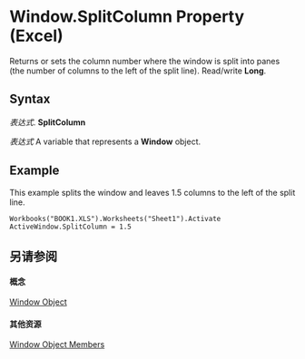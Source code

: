 
# Window.SplitColumn Property (Excel)

Returns or sets the column number where the window is split into panes (the number of columns to the left of the split line). Read/write  **Long**.


## Syntax

 _表达式_. **SplitColumn**

 _表达式_ A variable that represents a **Window** object.


## Example

This example splits the window and leaves 1.5 columns to the left of the split line.


```
Workbooks("BOOK1.XLS").Worksheets("Sheet1").Activate 
ActiveWindow.SplitColumn = 1.5
```


## 另请参阅


#### 概念


[Window Object](8591b1ad-76f8-14e2-9120-406b65093f5a.md)
#### 其他资源


[Window Object Members](http://msdn.microsoft.com/library/f11db427-24a4-041c-2fd5-03ce73ae6c16%28Office.15%29.aspx)